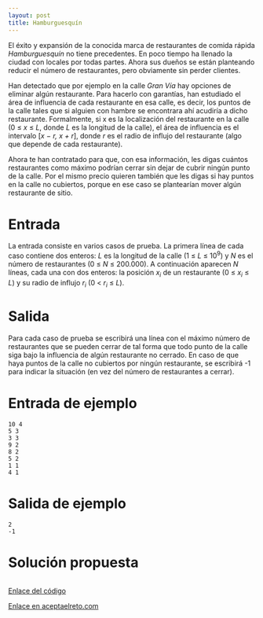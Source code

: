 ```yaml
---
layout: post
title: Hamburguesquín
---
```


El éxito y expansión de la conocida marca de restaurantes de comida rápida _Hamburguesquín_ no tiene precedentes. En poco tiempo ha llenado la ciudad con locales por todas partes. Ahora sus dueños se están planteando reducir el número de restaurantes, pero obviamente sin perder clientes.

Han detectado que por ejemplo en la calle _Gran Vía_ hay opciones de eliminar algún restaurante. Para hacerlo con garantías, han estudiado el área de influencia de cada restaurante en esa calle, es decir, los puntos de la calle tales que si alguien con hambre se encontrara ahí acudiría a dicho restaurante. Formalmente, si x es la localización del restaurante en la calle (0 ≤ _x_ ≤ _L_, donde _L_ es la longitud de la calle), el área de influencia es el intervalo [_x − r, x + r_], donde _r_ es el radio de influjo del restaurante (algo que depende de cada restaurante).

Ahora te han contratado para que, con esa información, les digas cuántos restaurantes como máximo podrían cerrar sin dejar de cubrir ningún punto de la calle. Por el mismo precio quieren también que les digas si hay puntos en la calle no cubiertos, porque en ese caso se plantearían mover algún restaurante de sitio.

# Entrada

La entrada consiste en varios casos de prueba. La primera línea de cada caso contiene dos enteros: _L_ es la longitud de la calle (1 ≤ _L_ ≤ 10<sup>9</sup>) y _N_ es el número de restaurantes (0 ≤ _N_ ≤ 200.000). A continuación aparecen _N_ líneas, cada una con dos enteros: la posición _x<sub>i</sub>_ de un restaurante (0 ≤ _x<sub>i</sub>_ ≤ _L_) y su radio de influjo _r<sub>i</sub>_ (0 < _r<sub>i</sub>_ ≤ _L_).

# Salida

Para cada caso de prueba se escribirá una línea con el máximo número de restaurantes que se pueden cerrar de tal forma que todo punto de la calle siga bajo la influencia de algún restaurante no cerrado. En caso de que haya puntos de la calle no cubiertos por ningún restaurante, se escribirá -1 para indicar la situación (en vez del número de restaurantes a cerrar).

# Entrada de ejemplo

```
10 4
5 3
3 3
9 2
8 2
5 2
1 1
4 1
```

# Salida de ejemplo

```
2
-1
```
# Solución propuesta

``` python


```

[Enlace del código](https://github.com/israelem/aceptaelreto/blob/master/codes/2018-01-01-Hamburguesquin.py)

[Enlace en aceptaelreto.com](https://www.aceptaelreto.com/problem/statement.php?id=421)
